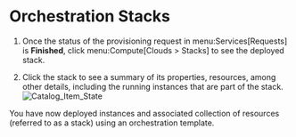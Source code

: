# Orchestration Stacks

1.  Once the status of the provisioning request in
    menu:Services\[Requests\] is **Finished**, click
    menu:Compute\[Clouds \> Stacks\] to see the deployed stack.

2.  Click the stack to see a summary of its properties, resources, among
    other details, including the running instances that are part of the
    stack. ![Catalog\_Item\_State](7180.png)

You have now deployed instances and associated collection of resources
(referred to as a stack) using an orchestration template.
